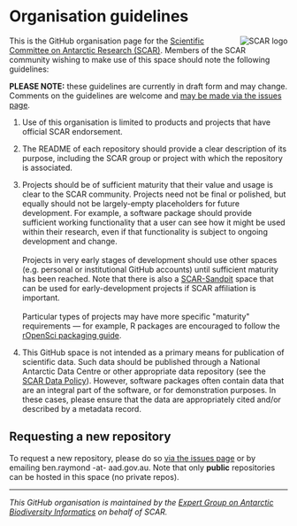 # Organisation guidelines

<img align="right" style="max-width: 20%;" src="https://avatars1.githubusercontent.com/u/22830629?s=200&v=4" alt="SCAR logo" />

This is the GitHub organisation page for the [Scientific Committee on Antarctic Research (SCAR)](https://www.scar.org/). Members of the SCAR community wishing to make use of this space should note the following guidelines:

**PLEASE NOTE:** these guidelines are currently in draft form and may change. Comments on the guidelines are welcome and [may be made via the issues page](https://github.com/SCAR/Organisation-Guidelines/issues).

1. Use of this organisation is limited to products and projects that have official SCAR endorsement.

1. The README of each repository should provide a clear description of its purpose, including the SCAR group or project with which the repository is associated.

1. Projects should be of sufficient maturity that their value and usage is clear to the SCAR community. Projects need not be final or polished, but equally should not be largely-empty placeholders for future development. For example, a software package should provide sufficient working functionality that a user can see how it might be used within their research, even if that functionality is subject to ongoing development and change.<br /><br />Projects in very early stages of development should use other spaces (e.g. personal or institutional GitHub accounts) until sufficient maturity has been reached. Note that there is also a [SCAR-Sandpit](https://github.com/SCAR-sandpit) space that can be used for early-development projects if SCAR affiliation is important.<br /><br />Particular types of projects may have more specific "maturity" requirements &mdash; for example, R packages are encouraged to follow the [rOpenSci packaging guide](https://github.com/ropensci/onboarding/blob/master/packaging_guide.md).

1. This GitHub space is not intended as a primary means for publication of scientific data. Such data should be published through a National Antarctic Data Centre or other appropriate data repository (see the [SCAR Data Policy](https://www.scar.org/scar_media/documents/scadm/SCAR_39_DataPolicy.pdf)). However, software packages often contain data that are an integral part of the software, or for demonstration purposes. In these cases, please ensure that the data are appropriately cited and/or described by a metadata record.

## Requesting a new repository

To request a new repository, please do so [via the issues page](https://github.com/SCAR/Organisation-Guidelines/issues/new?template=new-repository-request.md) or by emailing ben<!-- a -->.<!--- b -->raymond -at- aad.gov.au. Note that only **public** repositories can be hosted in this space (no private repos).

---

*This GitHub organisation is maintained by the [Expert Group on Antarctic Biodiversity Informatics](https://www.scar.org/science/egabi/abi/) on behalf of SCAR.*
